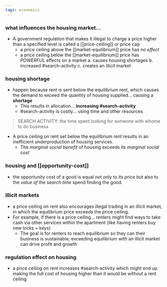 ```yaml
---
tags: economics
---
```

### what influences the housing market...
- A government regulation that makes it illegal to charge a price higher than a specified level is called a [[price-ceiling]] or price cap
	- a price ceiling above the [[market-equilibrium]] price has *no effect*
	- a price ceiling below the [[market-equilibrium]] price has *POWERFUL* effects on a market
		a. causes housing shortages
		b. increased #search-activity
		c. creates an illicit market


### housing shortage
- happen because rent is sent below the equilibrium rent, which causes the demand to exceed the quantity of housing supplied... causing a **shortage**
	- This results in allocation... **increasing #search-activity** 
	- #search-activity is costly... using time and other resources

> SEARCH ACTIVITY: the time spent looking for someone with whome to do business

- A price ceiling on rent set below the equilibrium rent results in an inefficient underproduction of housing services. 
	- The *marginal social benefit* of housing exceeds its *marginal social cost*

### housing and [[opportunity-cost]]
- the opportunity cost of a good is equal not only to its *price* but also to the *value of the search time* spend finding the good. 

### illicit markets
- a price ceiling on rent also encourages illegal trading in an illicit market, in which the equilibrium  price exceeds the price ceiling. 
- For example, if there is a price ceiling... renters might find ways to take cash via other services within the apartment (like having renters buy new locks + keys)
	- The goal is for renters to reach equilibrium so they can their business is sustainable, exceeding equilibrium with an illicit market can drive profit and growth 

### regulation effect on housing
- a price ceiling on rent increases #search-activity which might end up making the full cost of housing higher than it would be without a rent ceiling


